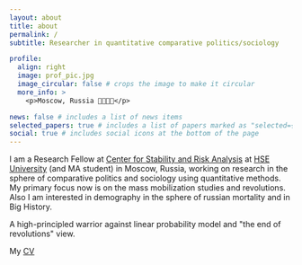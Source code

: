 ```yaml
---
layout: about
title: about
permalink: /
subtitle: Researcher in quantitative comparative politics/sociology

profile:
  align: right
  image: prof_pic.jpg 
  image_circular: false # crops the image to make it circular
  more_info: >
    <p>Moscow, Russia 🥹🤓🫵🏻</p>

news: false # includes a list of news items
selected_papers: true # includes a list of papers marked as "selected={true}"
social: true # includes social icons at the bottom of the page
--- 
```


I am a Research Fellow at [Center for Stability and Risk Analysis](https://social.hse.ru/en/mr/) at [HSE University](https://www.hse.ru/en/) (and MA student) in Moscow, Russia, working on research in the sphere of comparative politics and sociology using quantitative methods. My primary focus now is on the mass mobilization studies and revolutions. Also I am interested in demography in the sphere of russian mortality and in Big History. 

A high-principled warrior against linear probability model and "the end of revolutions" view.  

My [CV](https://vadvu.github.io/cv) 